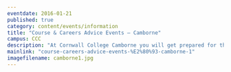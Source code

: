 ```yaml
---
eventdate: 2016-01-21
published: true
category: content/events/information
title: "Course & Careers Advice Events – Camborne"
campus: CCC
description: "At Cornwall College Camborne you will get prepared for the career you want. ..."
mainlink: "course-careers-advice-events-%E2%80%93-camborne-1"
imagefilename: camborne1.jpg
---
```

